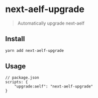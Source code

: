 # next-aelf-upgrade

> Automatically upgrade next-aelf

## Install

```sh
yarn add next-aelf-upgrade
```

## Usage

```
// package.json
scripts: {
    "upgrade:aelf": "next-aelf-upgrade"
}
```
